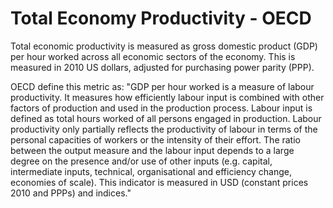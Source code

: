 # Total Economy Productivity - OECD

Total economic productivity is measured as gross domestic product (GDP) per hour worked across all economic sectors of the economy. This is measured in 2010 US dollars, adjusted for purchasing power parity (PPP). 

OECD define this metric as: "GDP per hour worked is a measure of labour productivity. It measures how efficiently labour input is combined with other factors of production and used in the production process. Labour input is defined as total hours worked of all persons engaged in production. Labour productivity only partially reflects the productivity of labour in terms of the personal capacities of workers or the intensity of their effort. The ratio between the output measure and the labour input depends to a large degree on the presence and/or use of other inputs (e.g. capital, intermediate inputs, technical, organisational and efficiency change, economies of scale). This indicator is measured in USD (constant prices 2010 and PPPs) and indices."